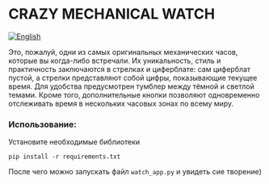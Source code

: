 # CRAZY MECHANICAL WATCH

[![English](https://img.shields.io/badge/Translate-English-success?style=for-the-badge&color=1e40af)](README.en.md)

Это, пожалуй, одни из самых оригинальных механических часов, которые вы когда-либо встречали. Их уникальность, стиль и практичность заключаются в стрелках и циферблате: сам циферблат пустой, а стрелки представляют собой цифры, показывающие текущее время.
Для удобства предусмотрен тумблер между тёмной и светлой темами. Кроме того, дополнительные кнопки позволяют одновременно отслеживать время в нескольких часовых зонах по всему миру.

### Использование:   
Установите необходимые библиотеки   
```
pip install -r requirements.txt
```

После чего можно запускать файл `watch_app.py` и увидеть сие творение)
